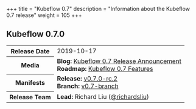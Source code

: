 +++
title = "Kubeflow 0.7"
description = "Information about the Kubeflow 0.7 release"
weight = 105
+++

## Kubeflow 0.7.0

<div class="table-responsive">
<table class="table table-bordered">
  <tbody>
    <tr>
      <th class="table-light">Release Date</th>
      <td>
        2019-10-17
      </td>
    </tr>
    <tr>
      <th class="table-light">Media</th>
      <td>
        <b>Blog:</b> 
          <a href="https://medium.com/kubeflow/kubeflow-v0-7-delivers-beta-functionality-in-the-leadup-to-v1-0-1e63036c07b8">Kubeflow 0.7 Release Announcement</a>
        <br>
        <b>Roadmap:</b>
          <a href="https://github.com/kubeflow/kubeflow/blob/master/ROADMAP.md#kubeflow-07">Kubeflow 0.7 Features</a>
      </td>
    </tr>
    <tr>
      <th class="table-light">Manifests</th>
      <td>
        <b>Release:</b> 
          <a href="https://github.com/kubeflow/manifests/releases/tag/v0.7.0-rc.2">v0.7.0-rc.2</a>
        <br>
        <b>Branch:</b>
          <a href="https://github.com/kubeflow/manifests/tree/v0.7-branch">v0.7-branch</a>
      </td>
    </tr>
    <tr>
      <th class="table-light">Release Team</th>
      <td>
        <b>Lead:</b> Richard Liu (<a href="https://github.com/richardsliu">@richardsliu</a>)
      </td>
    </tr>
  </tbody>
</table>
</div>